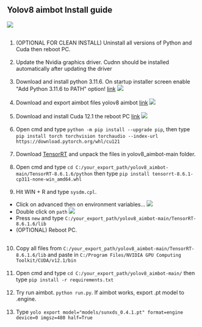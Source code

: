 ##  Yolov8 aimbot Install guide
[![](https://img.youtube.com/vi/qxz_vm806j0/hqdefault.jpg)](https://youtu.be/qxz_vm806j0)
<br></br>
1. (OPTIONAL FOR CLEAN INSTALL) Uninstall all versions of Python and Cuda then reboot PC.
<br></br>
2. Update the Nvidia graphics driver. Cudnn should be installed automatically after updating the driver
<br></br>
3. Download and install python 3.11.6. On startup installer screen enable "Add Python 3.11.6 to PATH" option! [link](https://www.python.org/downloads/)
![](https://github.com/SunOner/yolov8_aimbot/blob/main/media/python.png)
<br></br>
4. Download and export aimbot files yolov8 aimbot [link](https://github.com/SunOner/yolov8_aimbot)
![](https://github.com/SunOner/yolov8_aimbot/blob/main/media/aimbot.png)
<br></br>
5. Download and install Cuda 12.1 the reboot PC [link](https://developer.nvidia.com/cuda-12-1-0-download-archive)
![](https://github.com/SunOner/yolov8_aimbot/blob/main/media/cuda.png)
<br></br>
6. Open cmd and type `python -m pip install --upgrade pip`, then type `pip install torch torchvision torchaudio --index-url https://download.pytorch.org/whl/cu121`
<br></br>
7. Download [TensorRT](https://disk.yandex.ru/d/mgiPzH8fCL83qw) and unpack the files in yolov8_aimbot-main folder.
<br></br>
8. Open cmd and type `cd C:/your_export_path/yolov8_aimbot-main/TensorRT-8.6.1.6/python` then type `pip install tensorrt-8.6.1-cp311-none-win_amd64.whl`
<br></br>
9. Hit WIN + R and type `sysdm.cpl`.
- Click on advanced then on environment variables...
![](https://github.com/SunOner/yolov8_aimbot/blob/main/media/environment_variables.png)
- Double click on `path`
![](https://github.com/SunOner/yolov8_aimbot/blob/main/media/environment_variables_path.png)
- Press `new` and type `C:/your_export_path/yolov8_aimbot-main/TensorRT-8.6.1.6/lib`
- (OPTIONAL) Reboot PC.
<br></br>
10. Copy all files from `C:/your_export_path/yolov8_aimbot-main/TensorRT-8.6.1.6/lib` and paste in `C:/Program Files/NVIDIA GPU Computing Toolkit/CUDA/v12.1/bin`
<br></br>
11. Open cmd and type `cd C:/your_export_path/yolov8_aimbot-main/` then type `pip install -r requirements.txt`
<br></br>
12. Try run aimbot. `python run.py`. If aimbot works, export .pt model to .engine.
<br></br>
13. Type `yolo export model="models/sunxds_0.4.1.pt" format=engine device=0 imgsz=480 half=True`
